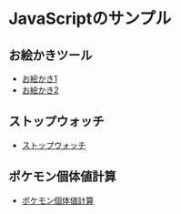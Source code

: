 # JavaScriptのサンプル

## お絵かきツール

- [お絵かき1](https://webarata3.github.io/JavaScript_sample/drawtool/drawtool01/)
- [お絵かき2](https://webarata3.github.io/JavaScript_sample/drawtool/drawtool02/)

## ストップウォッチ

- [ストップウォッチ](https://webarata3.github.io/JavaScript_sample/stopwatch/)

## ポケモン個体値計算

- [ポケモン個体値計算](https://webarata3.github.io/JavaScript_sample/poke-status/)
